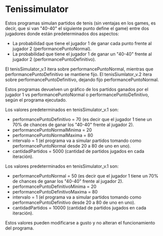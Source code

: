# Tenissimulator
Estos programas simulan partidos de tenis (sin ventajas en los games, es decir, que si van "40-40" el siguiente punto define el game) entre dos jugadores donde están predeterminados dos aspectos:

- La probabilidad que tiene el jugador 1 de ganar cada punto frente al jugador 2 (performancePuntoNormal).
- La probabilidad que tiene el jugador 1 de ganar un "40-40" frente al jugador 2 (performancePuntoDefinitivo).

El tenisSimulator_v.1 itera sobre performancePuntoNormal, mientras que performancePuntoDefinitivo se mantiene fijo.
El tenisSiumlator_v.2 itera sobre performancePuntoDefinitivo, dejando fijo performancePuntoNormal.

Estos programas devuelven un gráfico de los partidos ganados por el jugador 1 vs performancePuntoNormal o performancePuntoDefinitivo, según el programa ejecutado.

Los valores predeterminados en tenisSimulator_v.1 son:

- performancePuntoDefinitivo = 70 (es decir que el jugador 1 tiene un 70% de chances de ganar los "40-40" frente al jugador 2).
- performancePuntoNormalMinima = 20
- performancePuntoNormalMaxima = 80
- intervalo = 1 (el programa va a simular partidos tomando como performancePuntoNormal desde 20 a 80 de uno en uno).
- cantidadPartidos = 5000 (cantidad de partidos jugados en cada iteración).


Los valores predeterminados en tenisSimulator_v.1 son:

- performancePuntoNormal = 50 (es decir que el jugador 1 tiene un 70% de chances de ganar los "40-40" frente al jugador 2).
- performancePuntoDefinitivoMinima = 20
- performancePuntoDefinitivoMaxima = 80 
- intervalo = 1 (el programa va a simular partidos tomando como performancePuntoDefinitivo desde 20 a 80 de uno en uno).
- cantidadPartidos = 10000 (cantidad de partidos jugados en cada iteración).

Estos valores pueden modificarse a gusto y no alteran el funcionamiento del programa.
